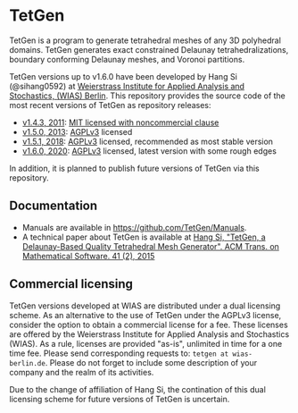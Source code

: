 TetGen
======

TetGen  is  a  program  to  generate  tetrahedral  meshes  of  any  3D
polyhedral  domains.  TetGen   generates  exact  constrained  Delaunay
tetrahedralizations, boundary conforming  Delaunay meshes, and Voronoi
partitions.

TetGen versions up to v1.6.0 have been developed by Hang Si (@sihang0592)
at [Weierstrass Institute for Applied Analysis and Stochastics, (WIAS) Berlin](https://www.wias-berlin.de).
This repository provides the source code of the most recent versions of TetGen as repository releases:

- [v1.4.3, 2011](https://github.com/TetGen/TetGen/archive/refs/tags/v1.4.3.tar.gz): [MIT licensed with noncommercial clause](https://raw.githubusercontent.com/TetGen/TetGen/refs/tags/v1.4.3/LICENSE)
- [v1.5.0, 2013](https://github.com/TetGen/TetGen/archive/refs/tags/v1.5.0.tar.gz): [AGPLv3](https://www.gnu.org/licenses/agpl-3.0.html) licensed
- [v1.5.1, 2018](https://github.com/TetGen/TetGen/archive/refs/tags/v1.5.1.tar.gz): [AGPLv3](https://www.gnu.org/licenses/agpl-3.0.html) licensed, recommended as most stable version
- [v1.6.0, 2020](https://github.com/TetGen/TetGen/archive/refs/tags/v1.6.0.tar.gz): [AGPLv3](https://www.gnu.org/licenses/agpl-3.0.html) licensed, latest version with some rough edges


In addition, it is planned to publish future versions of TetGen via this repository.

## Documentation
- Manuals are available in https://github.com/TetGen/Manuals.
- A technical paper about TetGen is available at [Hang Si, "TetGen, a Delaunay-Based Quality Tetrahedral Mesh Generator". ACM Trans. on Mathematical Software. 41 (2), 2015](http://doi.acm.org/10.1145/2629697)
  
  
## Commercial licensing

TetGen versions developed at WIAS are distributed under a dual licensing scheme.
As an alternative to the use of TetGen under  the AGPLv3 license, consider the option to obtain a commercial
license for a fee. These licenses are offered by the Weierstrass
Institute for Applied Analysis and Stochastics (WIAS). As a rule,
licenses are provided "as-is", unlimited in time for a one time
fee. Please send corresponding requests to:
`tetgen at wias-berlin.de`. Please do not forget to include some
description of your company and the realm of its activities.

Due to the change of affiliation of Hang Si, the contination of this dual licensing scheme for
future  versions  of TetGen is uncertain.

